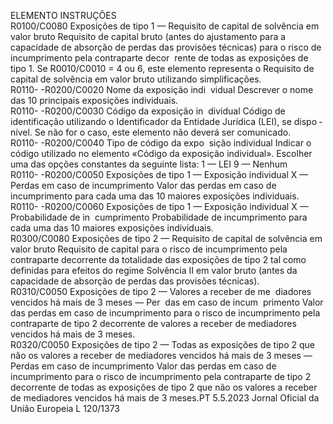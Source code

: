  
ELEMENTO  INSTRUÇÕES  
R0100/C0080  Exposições de tipo 1 — 
Requisito de capital de 
solvência em valor bruto  Requisito de capital bruto (antes do ajustamento para a capacidade de absorção de 
perdas das provisões técnicas) para o risco de incumprimento pela contraparte decor ­
rente de todas as exposições de tipo 1. 
Se R0010/C0010 = 4 ou 6, este elemento representa o Requisito de capital de solvência 
em valor bruto utilizando simplificações.  
R0110- 
-R0200/C0020  Nome da exposição indi ­
vidual  Descrever o nome das 10 principais exposições individuais.  
R0110- 
-R0200/C0030  Código da exposição in ­
dividual  Código de identificação utilizando o Identificador da Entidade Jurídica (LEI), se dispo ­
nível. 
Se não for o caso, este elemento não deverá ser comunicado.  
R0110- 
-R0200/C0040  Tipo de código da expo ­
sição individual  Indicar o código utilizado no elemento «Código da exposição individual». Escolher uma 
das opções constantes da seguinte lista: 
1 — LEI 
9 — Nenhum  
R0110- 
-R0200/C0050  Exposições de tipo 1 — 
Exposição individual X 
— Perdas em caso de 
incumprimento  Valor das perdas em caso de incumprimento para cada uma das 10 maiores exposições 
individuais.  
R0110- 
-R0200/C0060  Exposições de tipo 1 — 
Exposição individual X 
— Probabilidade de in ­
cumprimento  Probabilidade de incumprimento para cada uma das 10 maiores exposições individuais.  
R0300/C0080  Exposições de tipo 2 — 
Requisito de capital de 
solvência em valor bruto  Requisito de capital para o risco de incumprimento pela contraparte decorrente da 
totalidade das exposições de tipo 2 tal como definidas para efeitos do regime Solvência 
II em valor bruto (antes da capacidade de absorção de perdas das provisões técnicas).  
R0310/C0050  Exposições de tipo 2 — 
Valores a receber de me ­
diadores vencidos há 
mais de 3 meses — Per ­
das em caso de incum ­
primento  Valor das perdas em caso de incumprimento para o risco de incumprimento pela 
contraparte de tipo 2 decorrente de valores a receber de mediadores vencidos há 
mais de 3 meses.  
R0320/C0050  Exposições de tipo 2 — 
Todas as exposições de 
tipo 2 que não os valores 
a receber de mediadores 
vencidos há mais de 3 
meses — Perdas em caso 
de incumprimento  Valor das perdas em caso de incumprimento para o risco de incumprimento pela 
contraparte de tipo 2 decorrente de todas as exposições de tipo 2 que não os valores 
a receber de mediadores vencidos há mais de 3 meses.PT  5.5.2023 Jornal Oficial da União Europeia L 120/1373